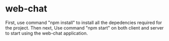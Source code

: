 # web-chat

First, use command "npm install" to install all the depedencies required for the project.
Then next, Use command "npm start" on both client and server to start using the web-chat application.
